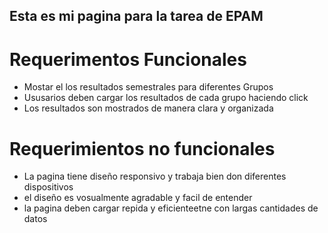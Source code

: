 ## Esta es mi pagina para la tarea de EPAM

# Requerimentos Funcionales
- Mostar el los resultados semestrales para diferentes Grupos
- Ususarios deben cargar los resultados de cada grupo haciendo click
- Los resultados son mostrados de manera clara y organizada

# Requerimientos no funcionales
- La pagina tiene diseño responsivo y trabaja bien don diferentes dispositivos
- el diseño es vosualmente agradable y facil de entender
- la pagina deben cargar repida y eficienteetne con largas cantidades de datos


